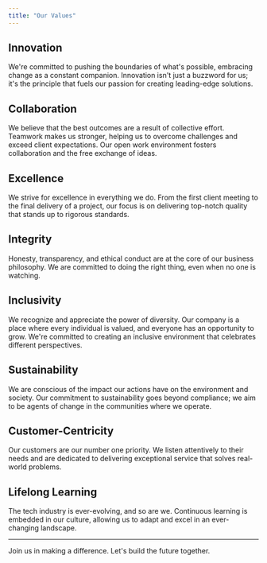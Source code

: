```yaml
---
title: "Our Values"
---
```


## Innovation

We're committed to pushing the boundaries of what's possible, embracing change as a constant companion. Innovation isn't just a buzzword for us; it's the principle that fuels our passion for creating leading-edge solutions.

## Collaboration

We believe that the best outcomes are a result of collective effort. Teamwork makes us stronger, helping us to overcome challenges and exceed client expectations. Our open work environment fosters collaboration and the free exchange of ideas.

## Excellence

We strive for excellence in everything we do. From the first client meeting to the final delivery of a project, our focus is on delivering top-notch quality that stands up to rigorous standards.

## Integrity

Honesty, transparency, and ethical conduct are at the core of our business philosophy. We are committed to doing the right thing, even when no one is watching.

## Inclusivity

We recognize and appreciate the power of diversity. Our company is a place where every individual is valued, and everyone has an opportunity to grow. We're committed to creating an inclusive environment that celebrates different perspectives.

## Sustainability

We are conscious of the impact our actions have on the environment and society. Our commitment to sustainability goes beyond compliance; we aim to be agents of change in the communities where we operate.

## Customer-Centricity

Our customers are our number one priority. We listen attentively to their needs and are dedicated to delivering exceptional service that solves real-world problems.

## Lifelong Learning

The tech industry is ever-evolving, and so are we. Continuous learning is embedded in our culture, allowing us to adapt and excel in an ever-changing landscape.

---

Join us in making a difference. Let's build the future together.
